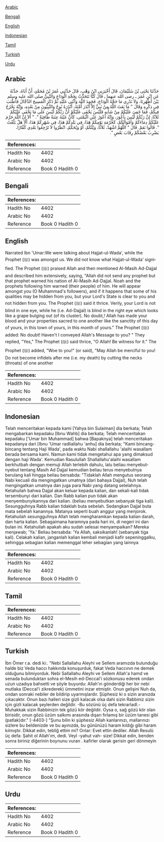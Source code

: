 [Arabic](#arabic)

[Bengali](#bengali)

[English](#english)

[Indonesian](#indonesian)

[Tamil](#tamil)

[Turkish](#turkish)

[Urdu](#urdu)

## Arabic


<div dir="rtl" lang="ar" style={{fontSize:'larger',backgroundColor:'#f8f9fa',padding:20}}>
حَدَّثَنَا يَحْيَى بْنُ سُلَيْمَانَ، قَالَ أَخْبَرَنِي ابْنُ وَهْبٍ، قَالَ حَدَّثَنِي عُمَرُ بْنُ مُحَمَّدٍ، أَنَّ أَبَاهُ، حَدَّثَهُ عَنِ ابْنِ عُمَرَ ـ رضى الله عنهما ـ قَالَ كُنَّا نَتَحَدَّثُ بِحَجَّةِ الْوَدَاعِ وَالنَّبِيُّ صلى الله عليه وسلم بَيْنَ أَظْهُرِنَا، وَلاَ نَدْرِي مَا حَجَّةُ الْوَدَاعِ، فَحَمِدَ اللَّهَ وَأَثْنَى عَلَيْهِ ثُمَّ ذَكَرَ الْمَسِيحَ الدَّجَّالَ فَأَطْنَبَ فِي ذِكْرِهِ وَقَالَ ‏"‏ مَا بَعَثَ اللَّهُ مِنْ نَبِيٍّ إِلاَّ أَنْذَرَ أُمَّتَهُ، أَنْذَرَهُ نُوحٌ وَالنَّبِيُّونَ مِنْ بَعْدِهِ، وَإِنَّهُ يَخْرُجُ فِيكُمْ، فَمَا خَفِيَ عَلَيْكُمْ مِنْ شَأْنِهِ فَلَيْسَ يَخْفَى عَلَيْكُمْ أَنَّ رَبَّكُمْ لَيْسَ عَلَى مَا يَخْفَى عَلَيْكُمْ ثَلاَثًا، إِنَّ رَبَّكُمْ لَيْسَ بِأَعْوَرَ، وَإِنَّهُ أَعْوَرُ عَيْنِ الْيُمْنَى، كَأَنَّ عَيْنَهُ عِنَبَةٌ طَافِيَةٌ ‏"‏‏.‏ ‏"‏ أَلاَ إِنَّ اللَّهَ حَرَّمَ عَلَيْكُمْ دِمَاءَكُمْ وَأَمْوَالَكُمْ، كَحُرْمَةِ يَوْمِكُمْ هَذَا، فِي بَلَدِكُمْ هَذَا، فِي شَهْرِكُمْ هَذَا، أَلاَ هَلْ بَلَّغْتُ ‏"‏‏.‏ قَالُوا نَعَمْ‏.‏ قَالَ ‏"‏ اللَّهُمَّ اشْهَدْ، ثَلاَثًا، وَيْلَكُمْ، أَوْ وَيْحَكُمُ، انْظُرُوا لاَ تَرْجِعُوا بَعْدِي كُفَّارًا، يَضْرِبُ بَعْضُكُمْ رِقَابَ بَعْضٍ ‏"‏‏.‏
</div>
<div style={{backgroundColor:'#f8f9fa',padding:20, marginBottom: 10}}><table> <thead> <tr> <th>References:</th> <th></th> </tr> </thead> <tbody><tr><td>Hadith No</td><td>4402</td></tr><tr><td>Arabic No</td><td>4402</td></tr><tr><td>Reference</td><td>Book 0 Hadith 0</td></tr></tbody></table></div>

## Bengali


<div dir="ltr" lang="bn" style={{fontSize:'larger',backgroundColor:'#f8f9fa',padding:20}}>

</div>
<div style={{backgroundColor:'#f8f9fa',padding:20, marginBottom: 10}}><table> <thead> <tr> <th>References:</th> <th></th> </tr> </thead> <tbody><tr><td>Hadith No</td><td>4402</td></tr><tr><td>Arabic No</td><td>4402</td></tr><tr><td>Reference</td><td>Book 0 Hadith 0</td></tr></tbody></table></div>

## English


<div dir="ltr" lang="en" style={{fontSize:'larger',backgroundColor:'#f8f9fa',padding:20}}>
Narrated Ibn 'Umar:We were talking about Hajjat-ul-Wada', while the Prophet (ﷺ) was amongst us. We did not know what Hajjat-ul-Wada' signified. The Prophet (ﷺ) praised Allah and then mentioned Al-Masih Ad-Dajjal and described him extensively, saying, "Allah did not send any prophet but that prophet warned his nation of Al-Masih Ad-Dajjal. Noah and the prophets following him warned (their people) of him. He will appear amongst you (O Muhammad's followers), and if it happens that some of his qualities may be hidden from you, but your Lord's State is clear to you and not hidden from you. The Prophet (ﷺ) said it thrice. Verily, your Lord is not blind in one eye, while he (i.e. Ad-Dajjal) is blind in the right eye which looks like a grape bulging out (of its cluster). No doubt,! Allah has made your blood and your properties sacred to one another like the sanctity of this day of yours, in this town of yours, in this month of yours." The Prophet (ﷺ) added: No doubt! Haven't I conveyed Allah's Message to you? " They replied, "Yes," The Prophet (ﷺ) said thrice, "O Allah! Be witness for it." The Prophet (ﷺ) added, "Woe to you!" (or said), "May Allah be merciful to you! Do not become infidels after me (i.e. my death) by cutting the necks (throats) of one another
</div>
<div style={{backgroundColor:'#f8f9fa',padding:20, marginBottom: 10}}><table> <thead> <tr> <th>References:</th> <th></th> </tr> </thead> <tbody><tr><td>Hadith No</td><td>4402</td></tr><tr><td>Arabic No</td><td>4402</td></tr><tr><td>Reference</td><td>Book 0 Hadith 0</td></tr></tbody></table></div>

## Indonesian


<div dir="ltr" lang="id" style={{fontSize:'larger',backgroundColor:'#f8f9fa',padding:20}}>
Telah menceritakan kepada kami [Yahya bin Sulaiman] dia berkata; Telah mengabarkan kepadaku [Ibnu Wahb] dia berkata; Telah menceritakan kepadaku ['Umar bin Muhammad] bahwa [Bapaknya] telah menceritakan kepadanya dari [Ibnu 'Umar radliallahu 'anhu] dia berkata; "Kami bincang-bincang tentang Haji Wada', pada waktu Nabi shallallahu 'alaihi wasallam berada bersama kami. Namun kami tidak mengetahui apa yang dimaksud dengan haji Wada'. Kemudian Rasulullah Shallallahu'alaihi wasallam berkhutbah dengan memuji Allah terlebih dahulu, lalu beliau menyebut-nyebut tentang Masih Ad Dajjal kemudian beliau terus menyebutnya berulang kali hingga beliau bersabda: "Tidaklah Allah mengutus seorang Nabi kecuali dia mengingatkan umatnya (dari bahaya Dajjal), Nuh telah mengingatkan umatnya dan juga para Nabi yang datang setelahnya. Ketahuilah bahwa Dajjal akan keluar kepada kalian, dan sekali-kali tidak tersembunyi dari kalian. Dan Rabb kalian pun tidak akan menyembunyikannya dari kalian. (beliau menyebutkan sebanyak tiga kali). Sesungguhnya Rabb kalian tidaklah buta sebelah. Sedangkan Dajjal buta mata sebelah kanannya. Matanya seperti buah anggur yang menjorok. Ketahuilah sesungguhnya Allah telah mengharamkan kepada kalian darah, dan harta kalian. Sebagaimana haramnya pada hari ini, di negeri ini dan bulan ini. Ketahuilah apakah aku sudah selesai menyampaikan? Mereka menjawab; 'Ya.' Beliau bersabda: 'Ya Allah, saksikanlah! (sebanyak tiga kali). Celakah kalian, janganlah kalian kembali menjadi kafir sepeninggalku, sehingga sebagian kalian memenggal leher sebagian yang lainnya
</div>
<div style={{backgroundColor:'#f8f9fa',padding:20, marginBottom: 10}}><table> <thead> <tr> <th>References:</th> <th></th> </tr> </thead> <tbody><tr><td>Hadith No</td><td>4402</td></tr><tr><td>Arabic No</td><td>4402</td></tr><tr><td>Reference</td><td>Book 0 Hadith 0</td></tr></tbody></table></div>

## Tamil


<div dir="ltr" lang="ta" style={{fontSize:'larger',backgroundColor:'#f8f9fa',padding:20}}>

</div>
<div style={{backgroundColor:'#f8f9fa',padding:20, marginBottom: 10}}><table> <thead> <tr> <th>References:</th> <th></th> </tr> </thead> <tbody><tr><td>Hadith No</td><td>4402</td></tr><tr><td>Arabic No</td><td>4402</td></tr><tr><td>Reference</td><td>Book 0 Hadith 0</td></tr></tbody></table></div>

## Turkish


<div dir="ltr" lang="tr" style={{fontSize:'larger',backgroundColor:'#f8f9fa',padding:20}}>
İbn Ömer r.a. dedi ki:. "Nebi Sallallahu Aleyhi ve Sellem aramızda bulunduğu halde biz Veda haccı hakkında konuşurduk, fakat Veda haccının ne demek olduğunu bilmiyorduk. Nebi Sallallahu Aleyhi ve Sellem Allah'a hamd ve senada bulunduktan sohra el-Mesih ed-Deccal'i sözkonusu ederek ondan uzun uzadıya bahsetti ve şöyle buyurdu: Allah'ın gönderdiği her bir nebi mutlaka (Deccal'i zikrederek) ümmetini inzar etmiştir. Onun gelişini Nuh da, ondan sonraki nebiler de bildirip uyarmışlardır. Şüphesiz ki o sizin aranızda çıkacaktır. Onun bazı halleri size gizli kalacak olsa dahi sizin Rabbiniz sizin için gizli kalacak şeylerden değildir. -Bu sözünü üç defa tekrarladl.- Muhakkak sizin Rabbinizin tek gözü kör değildir. Oysa o, sağ gözü kör olan birisidir, onun gözü üzüm salkımı arasında dışarı fırlamış bir üzüm tanesi gibi (patlak)dır." [-4403-] "Şunu bilin ki şüphesiz Allah kanlarınızı, mallarınızı sizlere bu beldenizde ve bu ayınızda, bu gününüzü haram kıldığı gibi haram kılmıştır. Dikkat edin, tebliğ ettim mi? Onlar: Evet ettin dediler. Allah Resulü üç defa: Şahit ol Allah'ım, dedi. Veyl -yahut vah- size! Dikkat edin, benden sonra biriniz diğerinin boynunu vuran . kafirler olarak gerisin geri dönmeyin
</div>
<div style={{backgroundColor:'#f8f9fa',padding:20, marginBottom: 10}}><table> <thead> <tr> <th>References:</th> <th></th> </tr> </thead> <tbody><tr><td>Hadith No</td><td>4402</td></tr><tr><td>Arabic No</td><td>4402</td></tr><tr><td>Reference</td><td>Book 0 Hadith 0</td></tr></tbody></table></div>

## Urdu


<div dir="rtl" lang="ur" style={{fontSize:'larger',backgroundColor:'#f8f9fa',padding:20}}>

</div>
<div style={{backgroundColor:'#f8f9fa',padding:20, marginBottom: 10}}><table> <thead> <tr> <th>References:</th> <th></th> </tr> </thead> <tbody><tr><td>Hadith No</td><td>4402</td></tr><tr><td>Arabic No</td><td>4402</td></tr><tr><td>Reference</td><td>Book 0 Hadith 0</td></tr></tbody></table></div>